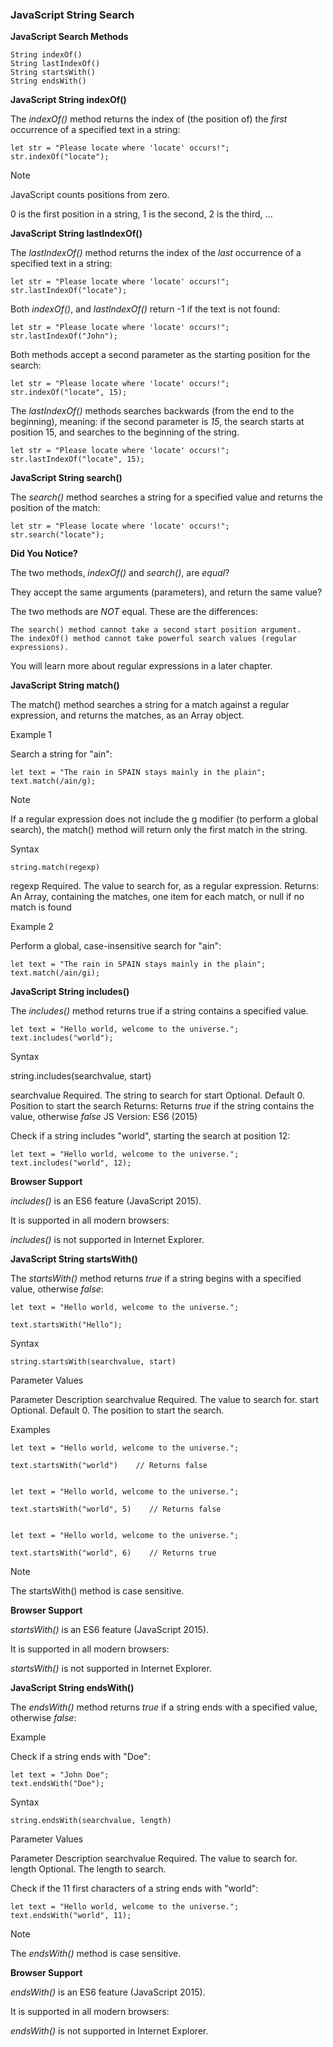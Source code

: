 ### JavaScript String Search

__JavaScript Search Methods__

    String indexOf()
    String lastIndexOf()
    String startsWith()
    String endsWith()


__JavaScript String indexOf()__

The _indexOf()_ method returns the index of (the position of) the _first_ occurrence of a specified text in a string:

    let str = "Please locate where 'locate' occurs!";
    str.indexOf("locate");

Note

JavaScript counts positions from zero.

0 is the first position in a string, 1 is the second, 2 is the third, ...


__JavaScript String lastIndexOf()__


The _lastIndexOf()_ method returns the index of the _last_ occurrence of a specified text in a string:

    let str = "Please locate where 'locate' occurs!";
    str.lastIndexOf("locate");

Both _indexOf()_, and _lastIndexOf()_ return -1 if the text is not found:

    let str = "Please locate where 'locate' occurs!";
    str.lastIndexOf("John");

Both methods accept a second parameter as the starting position for the search:

    let str = "Please locate where 'locate' occurs!";
    str.indexOf("locate", 15);

The _lastIndexOf()_ methods searches backwards (from the end to the beginning), meaning: if the second parameter is _15_, the search starts at position 15, and searches to the beginning of the string.

    let str = "Please locate where 'locate' occurs!";
    str.lastIndexOf("locate", 15);


__JavaScript String search()__

The _search()_ method searches a string for a specified value and returns the position of the match:

    let str = "Please locate where 'locate' occurs!";
    str.search("locate");


__Did You Notice?__

The two methods, _indexOf()_ and _search()_, are _equal_?

They accept the same arguments (parameters), and return the same value?

The two methods are _NOT_ equal. These are the differences:

    The search() method cannot take a second start position argument.
    The indexOf() method cannot take powerful search values (regular expressions).

You will learn more about regular expressions in a later chapter.


__JavaScript String match()__

The match() method searches a string for a match against a regular expression, and returns the matches, as an Array object.

Example 1

Search a string for "ain":

    let text = "The rain in SPAIN stays mainly in the plain";
    text.match(/ain/g);


Note

If a regular expression does not include the g modifier (to perform a global search), the match() method will return only the first match in the string.


Syntax

    string.match(regexp)

regexp 	  Required. The value to search for, as a regular expression.
Returns: 	An Array, containing the matches, one item for each match, or null if no match is found


Example 2

Perform a global, case-insensitive search for "ain":

    let text = "The rain in SPAIN stays mainly in the plain";
    text.match(/ain/gi);


__JavaScript String includes()__

The _includes()_ method returns true if a string contains a specified value.

    let text = "Hello world, welcome to the universe.";
    text.includes("world");



Syntax

string.includes(searchvalue, start)

searchvalue 	  Required. The string to search for
start 	        Optional. Default 0. Position to start the search
Returns: 	      Returns _true_ if the string contains the value, otherwise _false_
JS Version: 	  ES6 (2015)

Check if a string includes "world", starting the search at position 12:

    let text = "Hello world, welcome to the universe.";
    text.includes("world", 12);


__Browser Support__

_includes()_ is an ES6 feature (JavaScript 2015).

It is supported in all modern browsers:

_includes()_ is not supported in Internet Explorer.


__JavaScript String startsWith()__

The _startsWith()_ method returns _true_ if a string begins with a specified value, otherwise _false_:

    let text = "Hello world, welcome to the universe.";

    text.startsWith("Hello");


Syntax

    string.startsWith(searchvalue, start)

Parameter Values

Parameter 	    Description
searchvalue 	  Required. The value to search for.
start 	        Optional. Default 0. The position to start the search.

Examples

    let text = "Hello world, welcome to the universe.";

    text.startsWith("world")    // Returns false 


    let text = "Hello world, welcome to the universe.";

    text.startsWith("world", 5)    // Returns false 


    let text = "Hello world, welcome to the universe.";

    text.startsWith("world", 6)    // Returns true 



Note

The startsWith() method is case sensitive.


__Browser Support__

_startsWith()_ is an ES6 feature (JavaScript 2015).

It is supported in all modern browsers:

_startsWith()_ is not supported in Internet Explorer.


__JavaScript String endsWith()__

The _endsWith()_ method returns _true_ if a string ends with a specified value, otherwise _false_:

Example

Check if a string ends with "Doe":

    let text = "John Doe";
    text.endsWith("Doe");


Syntax

    string.endsWith(searchvalue, length)

Parameter Values

Parameter 	    Description
searchvalue 	  Required. The value to search for.
length 	        Optional. The length to search.

Check if the 11 first characters of a string ends with "world":

    let text = "Hello world, welcome to the universe.";
    text.endsWith("world", 11);



Note

The _endsWith()_ method is case sensitive.


__Browser Support__

_endsWith()_ is an ES6 feature (JavaScript 2015).

It is supported in all modern browsers:

_endsWith()_ is not supported in Internet Explorer.
